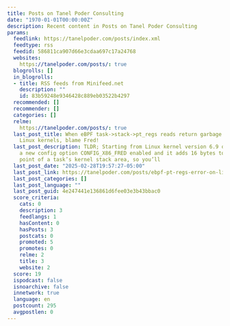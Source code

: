 ```yaml
---
title: Posts on Tanel Poder Consulting
date: "1970-01-01T00:00:00Z"
description: Recent content in Posts on Tanel Poder Consulting
params:
  feedlink: https://tanelpoder.com/posts/index.xml
  feedtype: rss
  feedid: 586811ca907d66e3cdaa697c17a24768
  websites:
    https://tanelpoder.com/posts/: true
  blogrolls: []
  in_blogrolls:
  - title: RSS feeds from Minifeed.net
    description: ""
    id: 83b59248e9346428c889eb03522b4297
  recommended: []
  recommender: []
  categories: []
  relme:
    https://tanelpoder.com/posts/: true
  last_post_title: When eBPF task->stack->pt_regs reads return garbage on the latest
    Linux kernels, blame Fred!
  last_post_description: TLDR; Starting from Linux kernel version 6.9 on x86_64, there’s
    a new config option CONFIG_X86_FRED enabled and it adds 16 bytes to the starting
    point of a task’s kernel stack area, so you’ll
  last_post_date: "2025-02-28T19:57:27-05:00"
  last_post_link: https://tanelpoder.com/posts/ebpf-pt-regs-error-on-linux-blame-fred/
  last_post_categories: []
  last_post_language: ""
  last_post_guid: 4e247441e136861d6fee03e3b43bbac0
  score_criteria:
    cats: 0
    description: 3
    feedlangs: 1
    hasContent: 0
    hasPosts: 3
    postcats: 0
    promoted: 5
    promotes: 0
    relme: 2
    title: 3
    website: 2
  score: 19
  ispodcast: false
  isnoarchive: false
  innetwork: true
  language: en
  postcount: 295
  avgpostlen: 0
---
```


